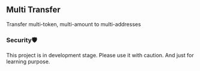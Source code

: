 ## Multi Transfer

Transfer multi-token, multi-amount to multi-addresses


### Security🛡️

This project is in development stage. Please use it with caution. And just for learning purpose.

